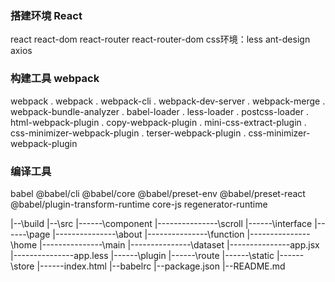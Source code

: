 ### 搭建环境 React
react
react-dom
react-router
react-router-dom
css环境：less
ant-design
axios

### 构建工具 webpack
webpack
. webpack
. webpack-cli
. webpack-dev-server
. webpack-merge
. webpack-bundle-analyzer
. babel-loader
. less-loader
. postcss-loader
. html-webpack-plugin
. copy-webpack-plugin
. mini-css-extract-plugin
. css-minimizer-webpack-plugin
. terser-webpack-plugin
. css-minimizer-webpack-plugin

### 编译工具
babel
@babel/cli
@babel/core
@babel/preset-env
@babel/preset-react
@babel/plugin-transform-runtime
core-js
regenerator-runtime



|--\build
|--\src
|------\component
|---------------\scroll
|------\interface
|------\page
|---------------\about
|---------------\function
|---------------\home
|---------------\main
|---------------\dataset
|---------------app.jsx
|---------------app.less
|------\plugin
|------\route
|------\static
|------\store
|------index.html
|--babelrc
|--package.json
|--README.md